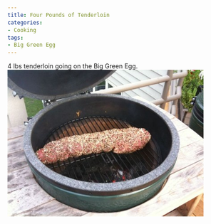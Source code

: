 ```yaml
---
title: Four Pounds of Tenderloin
categories:
- Cooking
tags:
- Big Green Egg
---
```


4 lbs tenderloin going on the Big Green Egg.
[![](/assets/posts/2009/l_2048_1536_571A91A0-FEB4-4980-951D-B5DB2742AF6D-440x330.jpg)](/assets/posts/2009/l_2048_1536_571A91A0-FEB4-4980-951D-B5DB2742AF6D.jpeg)
